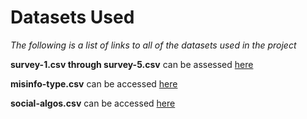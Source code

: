 # Datasets Used

_The following is a list of links to all of the datasets used in the project_

**survey-1.csv through survey-5.csv** can be assessed [here](https://dataverse.scholarsportal.info/datasets.xhtml?persistentId=doi:10.5683/SP2/JLULYA)

**misinfo-type.csv** can be accessed [here](https://zenodo.org/record/4024154)

**social-algos.csv** can be accessed [here](https://www.openicpsr.org/openicpsr/project/135024/version/V2/view)

